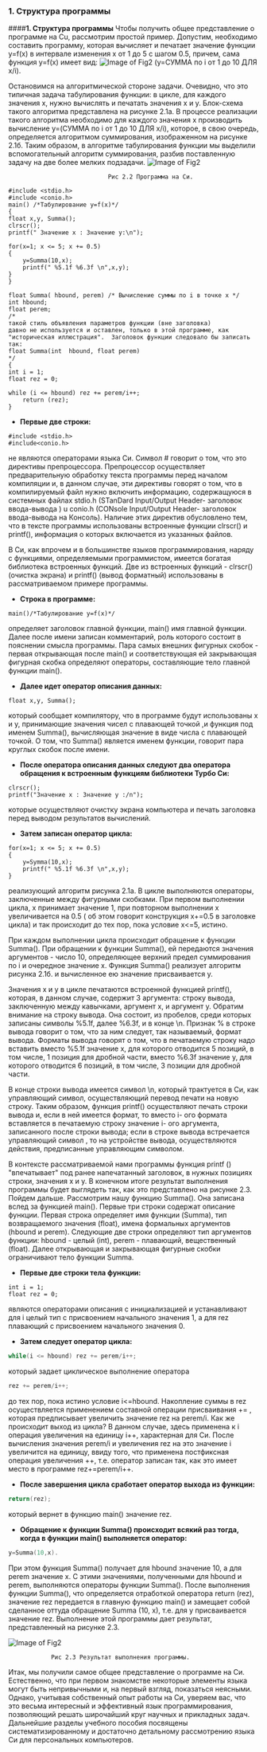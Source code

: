 ### 1.  **Структура программы**
####**1.  Структура программы**
Чтобы получить общее представление о программе на Cu, рассмотрим простой пример. Допустим, необходимо составить программу, которая вычисляет и печатает значение функции y=f(x) в интервале изменения х от 1 до 5 с шагом 0.5, причем, сама функция у=f(x) 
имеет вид: ![Image of Fig2](http://proguroki.ru/wp-content/uploads/2011/08/image001.gif) (у=СУММА по i от 1 до 10 ДЛЯ x/i).

Остановимся на алгоритмической стороне задачи. Очевидно, что это типичная задача табулирования функции: в цикле, для каждого значения х, нужно вычислять и печатать значения х и у. Блок-схема такого алгоритма представлена на рисунке 2.1а. В процессе реализации такого алгоритма необходимо для каждого значения х производить вычисление у=(СУММА по i от 1 до 10 ДЛЯ x/i), которое, в свою очередь, определяется алгоритмом суммирования, изображенном на рисунке 2.1б. Таким образом, в алгоритме табулирования функции мы выделили вспомогательный алгоритм суммирования, разбив поставленную задачу на две более мелких подзадачи.
![Image of Fig2](http://proguroki.ru/wp-content/uploads/2011/08/Fig2.jpg)


                                Рис 2.2 Программа на Си.


```с
#include <stdio.h>
#include <conio.h>
main() /*Табулирование у=f(х)*/
{
float x,y, Summa();
clrscr();
printf(" Значение х : Значение у:\n");

for(x=1; x <= 5; x += 0.5)
{
    y=Summa(10,x);
    printf(" %5.1f %6.3f \n",x,y);
}
}
 
float Summa( hbound, perem) /* Вычисление суммы по i в точке х */
int hbound;
float perem;
/*
такой стиль объявления параметров функции (вне заголовка)
давно не используется и оставлен, только в этой программе, как
"историческая иллюстрация".  Заголовок функции следовало бы записать так:
float Summa(int  hbound, float perem)
*/
{
int i = 1;
float rez = 0;
 
while (i <= hbound) rez += perem/i++;
    return (rez);
}
```
* **Первые две строки:**

```с
#include <stdio.h>
#include<conio.h>
```
не являются операторами языка Си. Символ # говорит о том, что это директивы препроцессора. Препроцессор осуществляет предварительную обработку текста программы перед началом компиляции и, в данном случае, эти директивы говорят о том, что в компилируемый файл нужно включить информацию, содержащуюся в системных файлах stdio.h (STanDard Input/Output Header- заголовок ввода-вывода ) u conio.h (CONsole Input/Output Header- заголовок ввода-вывода на Консоль). Наличие этих директив обусловлено тем, что в тексте программы использованы встроенные функции clrscr() и printf(), информация о которых включается из указанных файлов.

В Си, как впрочем и в большинстве языков программирования, наряду с функциями, определяемыми программистом, имеется богатая библиотека встроенных функций. Две из встроенных функций - clrscr() (очистка экрана) и printf() (вывод форматный) использованы в рассматриваемом примере программы.

* **Строка в программе:**

```с
main()/*Табулирование y=f(x)*/
```
определяет заголовок главной функции,  main() имя главной функции. Далее после имени записан комментарий, роль которого состоит в пояснении смысла программы. Пара самых внешних фигурных скобок - первая открывающая после main() и соответствующая ей закрывающая фигурная скобка определяют операторы, составляющие тело главной функции main().

* **Далее идет оператор описания данных:**

```с
float x,y, Summa();
```
который сообщает компилятору, что в программе будут использованы х и у, принимающие значения чисел с плавающей точкой ,и функция под именем Summa(), вычисляющая значение в виде числа с плавающей точкой. О том, что Summa() является именем функции, говорит пара круглых скобок после имени.

* **После оператора описания данных следуют два оператора обращения к встроенным функциям библиотеки Турбо Си:**

```с
clrscr();
printf("Значение х : Значение у :/n");
```
которые осуществляют очистку экрана компьютера и печать заголовка перед выводом результатов вычислений.

* **Затем записан оператор цикла:**

```с 
for(x=1; x <= 5; x += 0.5)
{
    y=Symma(10,x);
    printf(" %5.1f %6.3f \n",x,y);
}
```

реализующий алгоритм рисунка 2.1а. В цикле выполняются операторы, заключенные между фигурными скобками. При первом выполнении цикла, х принимает значение 1, при повторном выполнении х увеличивается на 0.5 ( об этом говорит конструкция х+=0.5 в заголовке цикла) и так происходит до тех пор, пока условие х<=5, истино.

При каждом выполнении цикла происходит обращение к функции Summa(). При обращении к функции Summa(), ей передаются значения аргументов - число 10, определяющее верхний предел суммирования по i и очередное значение х. Функция Summa() реализует алгоритм рисунка 2.1б. и вычисленное ею значение присваивается у.

Значения х и у в цикле печатаются встроенной функцией printf(), которая, в данном случае, содержит 3 аргумента: строку вывода, заключенную между кавычками, аргумент х, и аргумент у. Обратим внимание на строку вывода. Она состоит, из пробелов, среди которых записаны символы %5.1f, далее %6.3f, и в конце \n. Признак % в строке вывода говорит о том, что за ним следует, так называемый, формат вывода. Форматы вывода говорят о том, что в печатаемую строку надо вставить вместо %5.1f значение х, для которого отводится 5 позиций, в том числе, 1 позиция для дробной части, вместо %6.3f значение y, для которого отводится 6 позиций, в том числе, 3 позиции для дробной части.

В конце строки вывода имеется символ \n, который трактуется в Си, как управляющий символ, осуществляющий перевод печати на новую строку. Таким образом, функция printf() осуществляют печать строки вывода и, если в ней имеется формат, то вместо i- ого формата вставляется в печатаемую строку значение i- ого аргумента, записанного после строки вывода; если в строке вывода встречается управляющий символ , то на устройстве вывода, осуществляются действия, предписанные управляющим символом.

В контексте рассматриваемой нами программы функция printf () "впечатывает" под ранее напечатанный заголовок, в нужных позициях строки, значения х и у. В конечном итоге результат выполнения программы будет выглядеть так, как это представлено на рисунке 2.3. Пойдем дальше. Рассмотрим нашу функцию Summa(). Она записана вслед за функцией main(). Первые три строки содержат описание функции. Первая строка определяет имя функции (Summa), тип возвращаемого значения (float), имена формальных аргументов (hbound и perem). Следующие две строки определяют тип аргументов функции: hbound - целый (int), perem - плавающий, вещественный (floаt). Далее открывающая и закрывающая фигурные скобки ограничивают тело функции Summa.

* **Первые две строки тела функции:**

```с
int i = 1;
float rez = 0;
```
являются операторами описания с инициализацией и устанавливают для i целый тип с присвоением начального значения 1, а для rez плавающий с присвоением начального значения 0.

* **Затем следует оператор цикла:**
 
```c
while(i <= hbound) rez += perem/i++;
```
который задает циклическое выполнение оператора
```c
rez += perem/i++;
```
до тех пор, пока истино условие i<=hbound. Накопление суммы в rez осуществляется применением составной операции присваивания += , которая предписывает увеличить значение rez на perem/i. Как же происходит выход из цикла? В данном случае, здесь применена к i операция увеличения на единицу i++, характерная для Си. После вычисления значения perem/i и увеличения rez на это значение i увеличится на единицу, ввиду того, что применена постфиксная операция увеличения ++, т.е. оператор записан так, как это имеет место в программе rez+=perem/i++.

* **После завершения цикла сработает оператор выхода из функции:**
 
```c
return(rez);
```
который вернет в функцию main() значение rez.

* **Обращение к функции Summa() происходит всякий раз тогда, когда в функции main() выполняется оператор:**

```c
y=Summa(10,x).
```
При этом функция Summa() получает для hbound значение 10, а для perem значение х. С этими значениями, полученными для hbound и perem, выполняются операторы функции Summa(). После выполнения функции Summa(), что определяется отработкой оператора return (rez), значение rez передается в главную функцию main() и замещает собой сделанное оттуда обращение Summa (10, x), т.е. для у присваивается значение rez. Выполнение этой программы дает результат, представленный на рисунке 2.3.

![Image of Fig2](https://pp.vk.me/c636923/v636923593/45ab/gnbUPvmLA0M.jpg)

                Рис 2.3 Результат выполнения программы.
Итак, мы получили самое общее представление о программе на Си. Естественно, что при первом знакомстве некоторые элементы языка могут быть непривычными и, на первый взгляд, показаться неясными. Однако, учитывая собственный опыт работы на Си, уверяем вас, что это весьма интересный и эффективный язык программирования, позволяющий решать широчайший круг научных и прикладных задач. Дальнейшие разделы учебного пособия посвящены систематизированному и достаточно детальному рассмотрению языка Си для персональных компьютеров.

